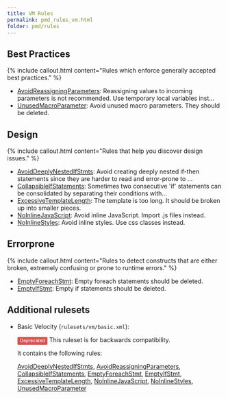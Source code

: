 ```yaml
---
title: VM Rules
permalink: pmd_rules_vm.html
folder: pmd/rules
---
```

## Best Practices

{% include callout.html content="Rules which enforce generally accepted best practices." %}

*   [AvoidReassigningParameters](pmd_rules_vm_bestpractices.html#avoidreassigningparameters): Reassigning values to incoming parameters is not recommended.  Use temporary local variables inst...
*   [UnusedMacroParameter](pmd_rules_vm_bestpractices.html#unusedmacroparameter): Avoid unused macro parameters. They should be deleted.

## Design

{% include callout.html content="Rules that help you discover design issues." %}

*   [AvoidDeeplyNestedIfStmts](pmd_rules_vm_design.html#avoiddeeplynestedifstmts): Avoid creating deeply nested if-then statements since they are harder to read and error-prone to ...
*   [CollapsibleIfStatements](pmd_rules_vm_design.html#collapsibleifstatements): Sometimes two consecutive 'if' statements can be consolidated by separating their conditions with...
*   [ExcessiveTemplateLength](pmd_rules_vm_design.html#excessivetemplatelength): The template is too long. It should be broken up into smaller pieces.
*   [NoInlineJavaScript](pmd_rules_vm_design.html#noinlinejavascript): Avoid inline JavaScript. Import .js files instead.
*   [NoInlineStyles](pmd_rules_vm_design.html#noinlinestyles): Avoid inline styles. Use css classes instead.

## Errorprone

{% include callout.html content="Rules to detect constructs that are either broken, extremely confusing or prone to runtime errors." %}

*   [EmptyForeachStmt](pmd_rules_vm_errorprone.html#emptyforeachstmt): Empty foreach statements should be deleted.
*   [EmptyIfStmt](pmd_rules_vm_errorprone.html#emptyifstmt): Empty if statements should be deleted.

## Additional rulesets

*   Basic Velocity (`rulesets/vm/basic.xml`):

    <span style="border-radius: 0.25em; color: #fff; padding: 0.2em 0.6em 0.3em; display: inline; background-color: #d9534f; font-size: 75%;">Deprecated</span>  This ruleset is for backwards compatibility.

    It contains the following rules:

    [AvoidDeeplyNestedIfStmts](pmd_rules_vm_design.html#avoiddeeplynestedifstmts), [AvoidReassigningParameters](pmd_rules_vm_bestpractices.html#avoidreassigningparameters), [CollapsibleIfStatements](pmd_rules_vm_design.html#collapsibleifstatements), [EmptyForeachStmt](pmd_rules_vm_errorprone.html#emptyforeachstmt), [EmptyIfStmt](pmd_rules_vm_errorprone.html#emptyifstmt), [ExcessiveTemplateLength](pmd_rules_vm_design.html#excessivetemplatelength), [NoInlineJavaScript](pmd_rules_vm_design.html#noinlinejavascript), [NoInlineStyles](pmd_rules_vm_design.html#noinlinestyles), [UnusedMacroParameter](pmd_rules_vm_bestpractices.html#unusedmacroparameter)


